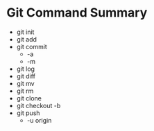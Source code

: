# Git Command Summary

* git init
* git add
* git commit
	* -a
	* -m
* git log
* git diff
* git mv
* git rm
* git clone
* git checkout -b <branchname>
* git push
	* -u origin <branchname>